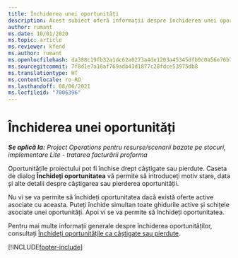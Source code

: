 ```yaml
---
title: Închiderea unei oportunități
description: Acest subiect oferă informații despre închiderea unei oportunități de proiect.
author: rumant
ms.date: 10/01/2020
ms.topic: article
ms.reviewer: kfend
ms.author: rumant
ms.openlocfilehash: da388c19fb32a1dc62a0273a4de1203a45345dfb0c0a56e76b73cccc751e9545
ms.sourcegitcommit: 7f8d1e7a16af769adb43d1877c28fdce53975db8
ms.translationtype: HT
ms.contentlocale: ro-RO
ms.lasthandoff: 08/06/2021
ms.locfileid: "7006396"
---
```

# <a name="close-an-opportunity"></a>Închiderea unei oportunități

_**Se aplică la:** Project Operations pentru resurse/scenarii bazate pe stocuri, implementare Lite - tratarea facturării proforma_

Oportunitățile proiectului pot fi închise drept câștigate sau pierdute. Caseta de dialog **Închideți oportunitatea** vă permite să introduceți motiv stare, data și alte detalii despre câștigarea sau pierderea oportunității.

Nu vi se va permite să închideți oportunitatea dacă există oferte active asociate cu aceasta. Puteți închide simultan toate ghidurile active și schițele asociate unei oportunități. Apoi vi se va permite să închideți oportunitatea.

Pentru mai multe informații generale despre închiderea oportunităților, consultați [Închideți oportunitățile ca câștigate sau pierdute](/dynamics365/sales-enterprise/close-opportunity-won-lost-sales).


[!INCLUDE[footer-include](../includes/footer-banner.md)]